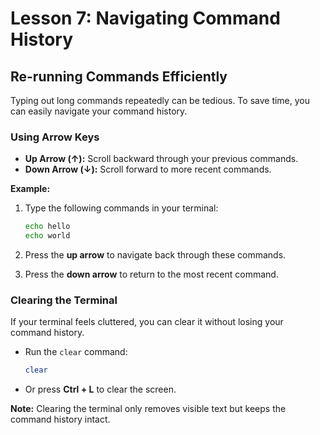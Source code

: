 # Lesson 7: Navigating Command History

## Re-running Commands Efficiently

Typing out long commands repeatedly can be tedious. To save time, you can easily navigate your command history.

### Using Arrow Keys

- **Up Arrow (↑):** Scroll backward through your previous commands.
- **Down Arrow (↓):** Scroll forward to more recent commands.

**Example:**

1. Type the following commands in your terminal:

   ```bash
   echo hello
   echo world
   ```

2. Press the **up arrow** to navigate back through these commands.
3. Press the **down arrow** to return to the most recent command.

### Clearing the Terminal

If your terminal feels cluttered, you can clear it without losing your command history.

- Run the `clear` command:

  ```bash
  clear
  ```

- Or press **Ctrl + L** to clear the screen.

**Note:** Clearing the terminal only removes visible text but keeps the command history intact.
